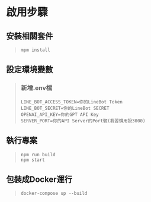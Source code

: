 啟用步驟
===

## 安裝相關套件
> ```mpm install```

## 設定環境變數
> ### 新增.env檔  
> ```LINE_BOT_ACCESS_TOKEN=你的LineBot Token```  
> ```LINE_BOT_SECRET=你的LineBot SECRET```  
> ```OPENAI_API_KEY=你的GPT API Key```  
> ```SERVER_PORT=你的API Server的Port號(我習慣用設3000)```  

## 執行專案
> ```npm run build```  
> ```npm start```

## 包裝成Docker運行
> ```docker-compose up --build```

